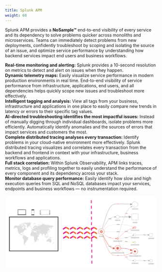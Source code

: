 ```yaml
---
title: Splunk APM
weight: 60
---
```


Splunk APM provides a **NoSample™** end-to-end visibility of every service and its dependency to solve problems quicker across monoliths and microservices. Teams can immediately detect problems from new deployments, confidently troubleshoot by scoping and isolating the source of an issue, and optimize service performance by understanding how backend services impact end users and business workflows.

**Real-time monitoring and alerting:** Splunk provides a 10-second resolution on metrics to detect and alert on issues when they happen.  
**Dynamic telemetry maps:** Easily visualize service performance in modern production environments in real time. End-to-end visibility of service performance from infrastructure, applications, end users, and all dependencies helps quickly scope new issues and troubleshoot more effectively.  
**Intelligent tagging and analysis:** View all tags from your business, infrastructure and applications in one place to easily compare new trends in latency or errors to their specific tag values.  
**AI-directed troubleshooting identifies the most impactful issues:** Instead of manually digging through individual dashboards, isolate problems more efficiently. Automatically identify anomalies and the sources of errors that impact services and customers the most.  
**Complete distributed tracing analyses every transaction:** Identify problems in your cloud-native environment more effectively. Splunk distributed tracing visualizes and correlates every transaction from the backend and frontend in context with your infrastructure, business workflows and applications.  
**Full stack correlation:** Within Splunk Observability, APM links traces, metrics, logs and profiling together to easily understand the performance of every component and its dependency across your stack.  
**Monitor database query performance:** Easily identify how slow and high execution queries from SQL and NoSQL databases impact your services, endpoints and business workflows — no instrumentation required.  

![Architecture Overview](images/arch-overview.png?width=40vw)
